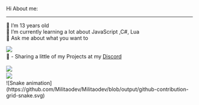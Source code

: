 Hi
About me:
***
🔭 I’m 13 years old <br>
🌱 I’m currently learning a lot about JavaScript ,C#, Lua <br>
💬 Ask me about what you want to<br>

<img src = "https://discord.c99.nl/widget/theme-3/711666063611396126.png">
<br>
🔗 - Sharing a little of my Projects at my 
<a href="https://discord.gg/cz78unW4Ye">Discord</a>
<br><br>
<div>
  <img src="https://github-readme-stats.vercel.app/api?username=Militaodev&show_icons=true&theme=dark" /><br>
  <img src="https://github-readme-stats.vercel.app/api/top-langs/?username=Militaodev&langs_count=8&theme=dark"/>
<div/>
  <div>
  ![Snake animation](https://github.com/Militaodev/Militaodev/blob/output/github-contribution-grid-snake.svg)
  </div>
